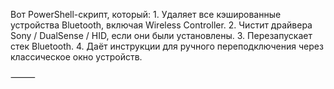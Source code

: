 Вот PowerShell-скрипт, который:
	1.	Удаляет все кэшированные устройства Bluetooth, включая Wireless Controller.
	2.	Чистит драйвера Sony / DualSense / HID, если они были установлены.
	3.	Перезапускает стек Bluetooth.
	4.	Даёт инструкции для ручного переподключения через классическое окно устройств.

⸻
